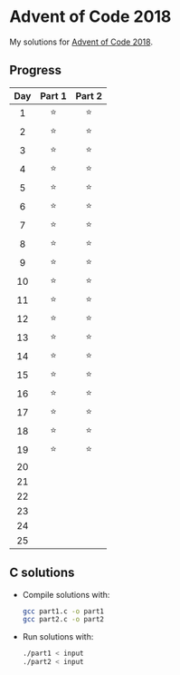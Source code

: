 # Advent of Code 2018
My solutions for [Advent of Code 2018](https://adventofcode.com/2018).  

## Progress
| Day | Part 1 | Part 2 |
|:---:|:------:|:------:|
|  1  |    ⭐   |    ⭐   |
|  2  |    ⭐   |    ⭐   |
|  3  |    ⭐   |    ⭐   |
|  4  |    ⭐   |    ⭐   |
|  5  |    ⭐   |    ⭐   |
|  6  |    ⭐   |    ⭐   |
|  7  |    ⭐   |    ⭐   |
|  8  |    ⭐   |    ⭐   |
|  9  |    ⭐   |    ⭐   |
|  10 |    ⭐   |    ⭐   |
|  11 |    ⭐   |    ⭐   |
|  12 |    ⭐   |    ⭐   |
|  13 |    ⭐   |    ⭐   |
|  14 |    ⭐   |    ⭐   |
|  15 |    ⭐   |    ⭐   |
|  16 |    ⭐   |    ⭐   |
|  17 |    ⭐   |    ⭐   |
|  18 |    ⭐   |    ⭐   |
|  19 |    ⭐   |    ⭐   |
|  20 |        |        |
|  21 |        |        |
|  22 |        |        |
|  23 |        |        |
|  24 |        |        |
|  25 |        |        |

## C solutions
* Compile solutions with:
	```bash
	gcc part1.c -o part1
	gcc part2.c -o part2
	```
* Run solutions with:
	```bash
	./part1 < input
	./part2 < input
	```
